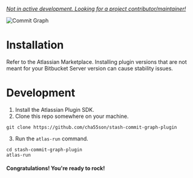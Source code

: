 [*Not in active development. Looking for a project contributor/maintainer!*](https://github.com/cha55son/stash-commit-graph-plugin/issues/79)

![Commit Graph](http://i.imgur.com/yPSMwCH.png)

# Installation

Refer to the Atlassian Marketplace. Installing plugin versions that are not meant for your Bitbucket Server version can cause stability issues.

# Development

1. Install the Atlassian Plugin SDK.
2. Clone this repo somewhere on your machine.

```
git clone https://github.com/cha55son/stash-commit-graph-plugin
```

3. Run the `atlas-run` command.

```
cd stash-commit-graph-plugin
atlas-run
```

#### Congratulations! You're ready to rock!
